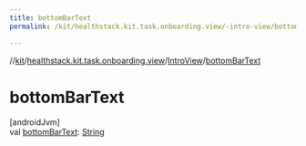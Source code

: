 ```yaml
---
title: bottomBarText
permalink: /kit/healthstack.kit.task.onboarding.view/-intro-view/bottom-bar-text.html

---
```

//[kit](../../../index.html)/[healthstack.kit.task.onboarding.view](../index.html)/[IntroView](index.html)/[bottomBarText](bottom-bar-text.html)



# bottomBarText



[androidJvm]\
val [bottomBarText](bottom-bar-text.html): [String](https://kotlinlang.org/api/latest/jvm/stdlib/kotlin/-string/index.html)




